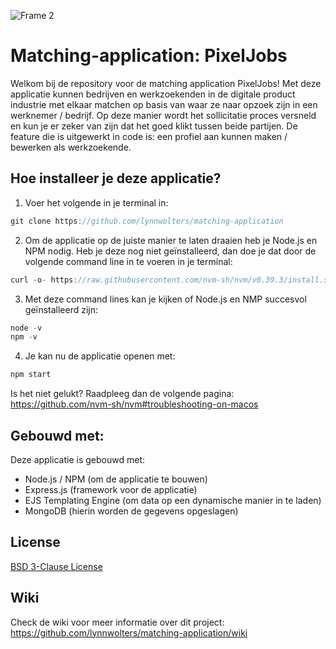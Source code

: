 ![Frame 2](https://user-images.githubusercontent.com/47858242/225268858-9b2a35f9-b482-45f1-b700-368a87be3fc3.jpg)

# Matching-application: PixelJobs

Welkom bij de repository voor de matching application PixelJobs! Met deze applicatie kunnen bedrijven en werkzoekenden in de digitale product industrie met elkaar matchen op basis van waar ze naar opzoek zijn in een werknemer / bedrijf. Op deze manier wordt het sollicitatie proces versneld en kun je er zeker van zijn dat het goed klikt tussen beide partijen. De feature die is uitgewerkt in code is: een profiel aan kunnen maken / bewerken als werkzoekende.

## Hoe installeer je deze applicatie?

1. Voer het volgende in je terminal in:

```js
git clone https://github.com/lynnwolters/matching-application
```

2. Om de applicatie op de juiste manier te laten draaien heb je Node.js en NPM nodig. Heb je deze nog niet geïnstalleerd, dan doe je dat door de volgende command line in te voeren in je terminal: 

```js
curl -o- https://raw.githubusercontent.com/nvm-sh/nvm/v0.39.3/install.sh | bash
```

3. Met deze command lines kan je kijken of Node.js en NMP succesvol geïnstalleerd zijn:

```js
node -v 
npm -v 
```

4. Je kan nu de applicatie openen met:

```js
npm start
```

Is het niet gelukt? Raadpleeg dan de volgende pagina:
https://github.com/nvm-sh/nvm#troubleshooting-on-macos

## Gebouwd met:

Deze applicatie is gebouwd met:

* Node.js / NPM (om de applicatie te bouwen)
* Express.js (framework voor de applicatie)
* EJS Templating Engine (om data op een dynamische manier in te laden)
* MongoDB (hierin worden de gegevens opgeslagen)

## License

[BSD 3-Clause License](https://github.com/lynnwolters/matching-application/blob/main/LICENSE.md)

## Wiki

Check de wiki voor meer informatie over dit project:
https://github.com/lynnwolters/matching-application/wiki
